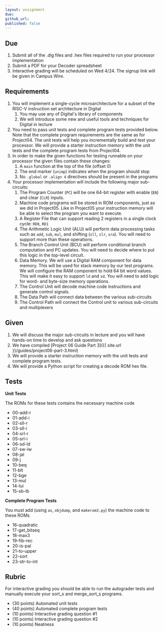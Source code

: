 ```yaml
---
layout: assignment
due: 
github_url: 
published: false
---
```


## Due 

1. Submit all of the .dig files and .hex files required to run your processor implementation
1. Submit a PDF for your Decoder spreadsheet
1. Interactive grading will be scheduled on Wed 4/24. The signup link will be given in Campus Wire.

## Requirements

1. You will implement a single-cycle microarchitecture for a subset of the RISC-V instruction set architecture in Digital
    1. You may use any of Digital's library of components
    1. We will introduce some new and useful tools and techniques for Digital in lecture
1. You need to pass unit tests and complete program tests provided below. Note that the complete program requirements are the same as for Project04. The unit tests will help you incrementally build and test your processor. We will provide a starter instruction memory with the unit tests and the complete program tests from Project04.
1. In order to make the given functions for testing runnable on your processor the given files contain these changes:
    1. A `main` function at the top of the file (offset 0)
    1. The end marker (`unimp`) indicates when the program should stop
    1. No `.global` or `.align 4` directives should be present in the programs
1. Your processor implementation will include the following major sub-circuits:
    1. The Program Counter (`PC`) will be one 64-bit register with enable (`EN`) and clear (`CLR`) inputs.
    1. Machine code programs will be stored in ROM components, just as we did in Project05. Like in Project05 your instruction memory will be able to select the program you want to execute.
    1. A Register File that can support reading 2 registers in a single clock cycle: `RD0`, `RD1`
    1. The Arithmetic Logic Unit (ALU) will perform data processing tasks such as `add`, `sub`, `mul`, and shifting (`sll`, `slr`, `sra`). You will need to support more than these operations.
    1. The Branch Control Unit (BCU) will perform conditional branch computation and PC updates. You will need to decide where to put this logic in the top-level circuit.
    1. Data Memory. We will use a Digital RAM component for data memory. This will be used for stack memory by our test programs. We will configure the RAM component to hold 64 bit word values. This will make it easy to support `ld` and `sd`. You will need to add logic for word- and byte-size memory operations.
    1. The Control Unit will decode machine code instructions and generate control signals.
    1. The Data Path will connect data between the various sub-circuits
    1. The Control Path will connect the Control unit to various sub-circuits and multiplexers

## Given
1. We will discuss the major sub-circuits in lecture and you will have hands-on time to develop and ask questions
1. We have compiled [Project 06 Guide Part 3]({{ site.url }}/guides/project06-part-3.html)
1. We will provide a starter instruction memory with the unit tests and complete program tests.
1. We will provide a Python script for creating a decode ROM hex file.

## Tests

**Unit  Tests**

The ROMs for these tests contains the necessary machine code

- 00-add-r
- 01-add-i
- 02-sll-r
- 03-sll-i
- 04-srl-r
- 05-srl-i
- 06-sd-ld
- 07-sw-lw
- 08-jal
- 09-j
- 10-beq
- 11-blt
- 12-bge
- 13-mul
- 14-lui
- 15-sb-lb

**Complete  Program Tests**

You must add (using `as`, `objdump`, and `makerom3.py`) the machine code to these ROMs

- 16-quadratic
- 17-get_bitseq
- 18-max3
- 19-fib-rec
- 20-is-pal
- 21-to-upper
- 22-sort
- 23-str-to-int

## Rubric
For interactive grading you should be able to run the autograder tests and manually execute your sort_s and merge_sort_s programs.
- (30 points) Automated unit tests
- (40 points) Automated complete program tests
- (10 points) Interactive grading question #1
- (10 points) Interactive grading question #2
- (10 points) Neatness
